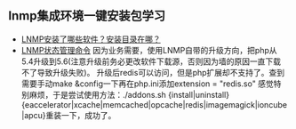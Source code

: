 ## lnmp集成环境一键安装包学习
* [LNMP安装了哪些软件？安装目录在哪？](https://lnmp.org/faq/lnmp-software-list.html)
* [LNMP状态管理命令](https://lnmp.org/faq/lnmp-status-manager.html)
因为业务需要，使用LNMP自带的升级方向，把php从5.4升级到5.6(注意升级前务必更改软件下载源，否则因为墙的原因一直下载不了导致升级失败)。
升级后redis可以访问，但是php扩展却不支持了。查到需要手动make &config一下再在php.ini添加extension = "redis.so"
感觉特别麻烦，于是尝试使用方法：./addons.sh {install|uninstall} {eaccelerator|xcache|memcached|opcache|redis|imagemagick|ioncube|apcu}重装一下，成功了。